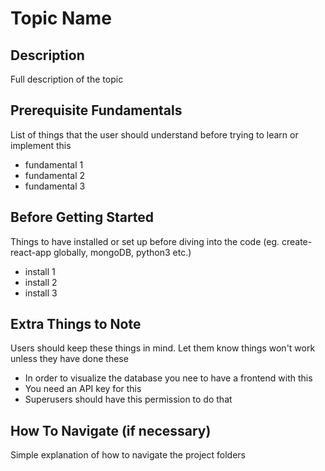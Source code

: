 # Topic Name

## Description
Full description of the topic

## Prerequisite Fundamentals
List of things that the user should understand before trying to learn or implement this
* fundamental 1
* fundamental 2
* fundamental 3

## Before Getting Started
Things to have installed or set up before diving into the code 
(eg. create-react-app globally, mongoDB, python3 etc.)
* install 1
* install 2
* install 3

## Extra Things to Note
Users should keep these things in mind. Let them know things won't work unless they have done these
* In order to visualize the database you nee to have a frontend with this
* You need an API key for this
* Superusers should have this permission to do that

## How To Navigate (if necessary)
Simple explanation of how to navigate the project folders